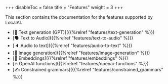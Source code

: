 
+++
disableToc = false
title = "Features"
weight = 3
+++

This section contains the documentation for the features supported by LocalAI.

- [📖 Text generation (GPT)]({{%relref "features/text-generation" %}})
- [🗣 Text to Audio]({{%relref "features/text-to-audio" %}})
- [🔈 Audio to text]({{%relref "features/audio-to-text" %}})
- [🎨 Image generation]({{%relref "features/image-generation" %}})
- [🧠 Embeddings]({{%relref "features/embeddings" %}})
- [🔥 OpenAI functions]({{%relref "features/openai-functions" %}})
- [✍️ Constrained grammars]({{%relref "features/constrained_grammars" %}})

